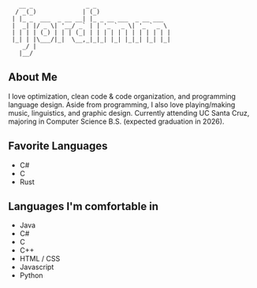 
```
   __ _               _ _                     
  / _(_)             | (_)                    
 | |_ _  ___  _ __ __| |_ _ __ ___  _ __ ___  
 |  _| |/ _ \| '__/ _` | | '_ ` _ \| '_ ` _ \ 
 | | | | (_) | | | (_| | | | | | | | | | | | |
 |_| | |\___/|_|  \__,_|_|_| |_| |_|_| |_| |_|
    _/ |                                      
   |__/                                       
```

## About Me
I love optimization, clean code & code organization, and programming language design.
Aside from programming, I also love playing/making music, linguistics, and graphic design.
Currently attending UC Santa Cruz, majoring in Computer Science B.S. (expected graduation in 2026).

## Favorite Languages
- C#
- C
- Rust

## Languages I'm comfortable in
- Java
- C#
- C
- C++
- HTML / CSS
- Javascript
- Python
